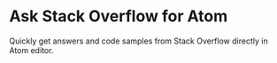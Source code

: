 # Ask Stack Overflow for Atom

Quickly get answers and code samples from Stack Overflow directly in Atom editor. 
